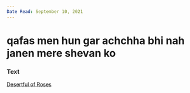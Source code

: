 ```yaml
---
Date Read: September 10, 2021
---
```


# qafas men hun gar achchha bhi nah janen mere shevan ko

### Text
[Desertful of Roses](http://www.columbia.edu/itc/mealac/pritchett/00ghalib/120/index_120.html)

